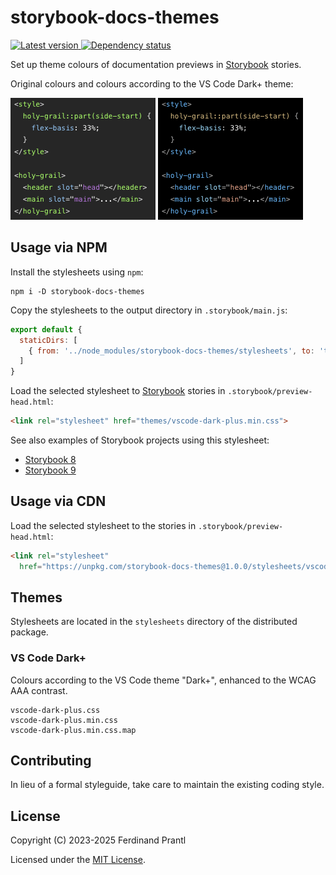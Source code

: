 # storybook-docs-themes

[![Latest version](https://img.shields.io/npm/v/storybook-docs-themes)
 ![Dependency status](https://img.shields.io/librariesio/release/npm/storybook-docs-themes)
](https://www.npmjs.com/package/storybook-docs-themes)

Set up theme colours of documentation previews in [Storybook] stories.

Original colours and colours according to the VS Code Dark+ theme:

![Original colours](assets/original.png) ![Original colours](assets/vscode-dark-plus.png)

## Usage via NPM

Install the stylesheets using `npm`:

    npm i -D storybook-docs-themes

Copy the stylesheets to the output directory in `.storybook/main.js`:

```js
export default {
  staticDirs: [
    { from: '../node_modules/storybook-docs-themes/stylesheets', to: 'themes' }
  ]
}
```

Load the selected stylesheet to [Storybook] stories in `.storybook/preview-head.html`:

```html
<link rel="stylesheet" href="themes/vscode-dark-plus.min.css">
```

See also examples of Storybook projects using this stylesheet:

* [Storybook 8]
* [Storybook 9]

## Usage via CDN

Load the selected stylesheet to the stories in `.storybook/preview-head.html`:

```html
<link rel="stylesheet"
  href="https://unpkg.com/storybook-docs-themes@1.0.0/stylesheets/vscode-dark-plus.min.css">
```

## Themes

Stylesheets are located in the `stylesheets` directory of the distributed package.

### VS Code Dark+

Colours according to the VS Code theme "Dark+", enhanced to the WCAG AAA contrast.

    vscode-dark-plus.css
    vscode-dark-plus.min.css
    vscode-dark-plus.min.css.map

## Contributing

In lieu of a formal styleguide, take care to maintain the existing coding style.

## License

Copyright (C) 2023-2025 Ferdinand Prantl

Licensed under the [MIT License].

[MIT License]: http://en.wikipedia.org/wiki/MIT_License
[Storybook]: https://storybook.js.org/
[Storybook 8]: ./examples/sb8
[Storybook 9]: ./examples/sb9
